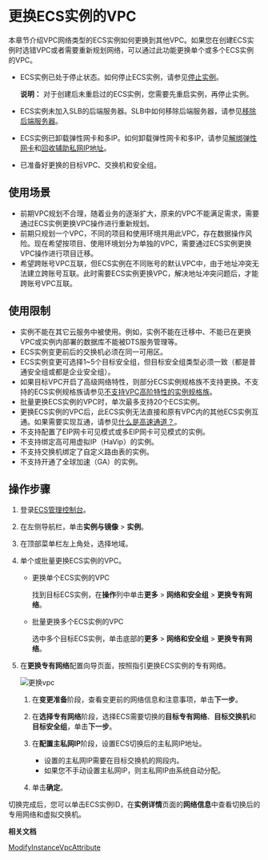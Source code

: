 # 更换ECS实例的VPC

本章节介绍VPC网络类型的ECS实例如何更换到其他VPC。如果您在创建ECS实例时选错VPC或者需要重新规划网络，可以通过此功能更换单个或多个ECS实例的VPC。

-   ECS实例已处于停止状态。如何停止ECS实例，请参见[停止实例](/intl.zh-CN/实例/管理实例/停止实例.md)。

    **说明：** 对于创建后未重启过的ECS实例，您需要先重启实例，再停止实例。

-   ECS实例未加入SLB的后端服务器。SLB中如何移除后端服务器，请参见[移除后端服务器](/intl.zh-CN/用户指南/后端服务器/默认服务器组/移除后端服务器.md)。
-   ECS实例已卸载弹性网卡和多IP。如何卸载弹性网卡和多IP，请参见[解绑弹性网卡](/intl.zh-CN/网络/弹性网卡/解绑弹性网卡.md)和[回收辅助私网IP地址](/intl.zh-CN/网络/弹性网卡/回收辅助私网IP地址.md)。
-   已准备好更换的目标VPC、交换机和安全组。

## 使用场景

-   前期VPC规划不合理，随着业务的逐渐扩大，原来的VPC不能满足需求，需要通过ECS实例更换VPC操作进行重新规划。
-   前期只规划一个VPC，不同的项目和使用环境共用此VPC，存在数据操作风险。现在希望按项目、使用环境划分为单独的VPC，需要通过ECS实例更换VPC操作进行项目迁移。
-   希望跨账号VPC互联，但ECS实例在不同账号的默认VPC中，由于地址冲突无法建立跨账号互联。此时需要ECS实例更换VPC，解决地址冲突问题后，才能跨账号VPC互联。

## 使用限制

-   实例不能在其它云服务中被使用。例如，实例不能在迁移中、不能已在更换VPC或实例内部署的数据库不能被DTS服务管理等。
-   ECS实例变更前后的交换机必须在同一可用区。
-   ECS实例变更可选择1~5个目标安全组，但目标安全组类型必须一致（都是普通安全组或都是企业安全组）。
-   如果目标VPC开启了高级网络特性，则部分ECS实例规格族不支持更换。不支持的ECS实例规格族请参见[不支持VPC高阶特性的实例规格族](/intl.zh-CN/实例/不支持VPC高阶特性的实例规格族.md)。
-   批量更换ECS实例的VPC时，单次最多支持20个ECS实例。
-   更换ECS实例的VPC后，此ECS实例无法直接和原有VPC内的其他ECS实例互通。如果需要实现互通，请参见[什么是高速通道？](/intl.zh-CN/产品简介/什么是高速通道？.md)。
-   不支持配置了EIP网卡可见模式或多EIP网卡可见模式的实例。
-   不支持绑定高可用虚拟IP（HaVip）的实例。
-   不支持交换机绑定了自定义路由表的实例。
-   不支持开通了全球加速（GA）的实例。

## 操作步骤

1.  登录[ECS管理控制台](https://ecs.console.aliyun.com)。

2.  在左侧导航栏，单击**实例与镜像** \> **实例**。

3.  在顶部菜单栏左上角处，选择地域。

4.  单个或批量更换ECS实例的VPC。

    -   更换单个ECS实例的VPC

        找到目标ECS实例，在**操作**列中单击**更多** \> **网络和安全组** \> **更换专有网络**。

    -   批量更换多个ECS实例的VPC

        选中多个目标ECS实例，单击底部的**更多** \> **网络和安全组** \> **更换专有网络**。

5.  在**更换专有网络**配置向导页面，按照指引更换ECS实例的专有网络。

    ![更换vpc](https://static-aliyun-doc.oss-accelerate.aliyuncs.com/assets/img/zh-CN/5186649951/p120673.png)

    1.  在**变更准备**阶段，查看变更前的网络信息和注意事项，单击**下一步**。

    2.  在**选择专有网络**阶段，选择ECS需要切换的**目标专有网络**、**目标交换机**和**目标安全组**，单击**下一步**。

    3.  在**配置主私网IP**阶段，设置ECS切换后的主私网IP地址。

        -   设置的主私网IP需要在目标交换机的网段内。
        -   如果您不手动设置主私网IP，则主私网IP由系统自动分配。
    4.  单击**确定**。


切换完成后，您可以单击ECS实例ID，在**实例详情**页面的**网络信息**中查看切换后的专用网络和虚拟交换机。

**相关文档**  


[ModifyInstanceVpcAttribute](/intl.zh-CN/API参考/网络/ModifyInstanceVpcAttribute.md)

